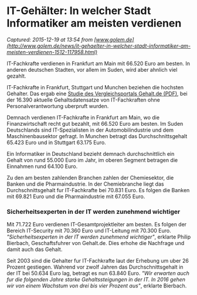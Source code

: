 # IT-Gehälter: In welcher Stadt Informatiker am meisten verdienen

_Captured: 2015-12-19 at 13:54 from [www.golem.de](http://www.golem.de/news/it-gehaelter-in-welcher-stadt-informatiker-am-meisten-verdienen-1512-117958.html)_

IT-Fachkrafte verdienen in Frankfurt am Main mit 66.520 Euro am besten. In anderen deutschen Stadten, vor allem im Suden, wird aber ahnlich viel gezahlt.

IT-Fachkrafte in Frankfurt, Stuttgart und Munchen beziehen die hochsten Gehalter. Das ergab eine [Studie des Vergleichsportals Gehalt.de (PDF)](http://www.gehalt.de/downloads/presse/gehalt-de-it-gehaelter-2015.pdf), bei der 16.390 aktuelle Gehaltsdatensatze von IT-Fachkraften ohne Personalverantwortung uberpruft wurden.

Demnach verdienen IT-Fachkrafte in Frankfurt am Main, wo die Finanzwirtschaft recht gut bezahlt, mit 66.520 Euro am besten. Im Suden Deutschlands sind IT-Spezialisten in der Automobilindustrie und dem Maschinenbausektor gefragt. In Munchen betragt das Durchschnittsgehalt 65.423 Euro und in Stuttgart 63.175 Euro.

Ein Informatiker in Deutschland bezieht demnach durchschnittlich ein Gehalt von rund 55.000 Euro im Jahr, im oberen Segment betragen die Einnahmen rund 64.100 Euro.

Zu den am besten zahlenden Branchen zahlen der Chemiesektor, die Banken und die Pharmaindustrie. In der Chemiebranche liegt das Durchschnittsgehalt fur IT-Fachkrafte bei 70.831 Euro. Es folgen die Banken mit 69.821 Euro und die Pharmaindustrie mit 67.055 Euro.

### Sicherheitsexperten in der IT werden zunehmend wichtiger

Mit 71.722 Euro verdienen IT-Gesamtprojektleiter am besten. Es folgen der Bereich IT-Security mit 70.360 Euro und IT-Leitung mit 70.300 Euro. _"Sicherheitsexperten in der IT werden zunehmend wichtiger"_, erklarte Philip Bierbach, Geschaftsfuhrer von Gehalt.de. Dies erhohe die Nachfrage und damit auch das Gehalt.

Seit 2003 sind die Gehalter fur IT-Fachkrafte laut der Erhebung um uber 26 Prozent gestiegen. Wahrend vor zwolf Jahren das Durchschnittsgehalt in der IT bei 50.634 Euro lag, betragt es nun 63.840 Euro. _"Wir erwarten auch fur die folgenden Jahre starke Gehaltssteigungen in der IT. In 2016 gehen wir von einem Wachstum von drei bis vier Prozent aus"_, erklarte Bierbach.
